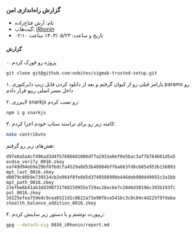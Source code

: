 ### گزارش راه‌اندازی امن

* نام:‌ آرش فتاح‌زاده
* گیت‌هاب: ‌[iRhonin](https://github.com/iRhonin)
* تاریخ و ساعت: ‌۱۴۰۳/۰۵/۲۳ ساعت ۰۲:۱۰

#### گزارش
۰. پروژه رو فورک کردم

```
git clone git@github.com:nobitex/sigmab-trusted-setup.git
```

۱. پارامز قبلی رو از کیوان گرفتم و بعد از دانلود کردن فایل زیپ دایرکتوری params رو داخل مسر اصلی ریپو قرار دادم

۲. لایبرری snarkjs رو نصب کردم:

```bash
npm i g snarkjs
```

۳. کامند زیر رو برای تراستد ستاپ خودم اجرا کردم:

```bash
make contribute
```

هش‌های زیر رو گرفتم:

```
d97e8a5a4cf496ad3d4fb7686601006df7a2931e0ef0e5bac3af7b764661d5a5 ecdsa_verify_0016.zkey
ea749d94eb9e29bf8fbdcfa4529a8d53b40984bffba663fd8cb85e953b136093 mpt_last_0016.zkey
d0079c80b9e739514cb2e964f8fe8d5d374958899bb446deb980d49055c3a1bb mpt_path_0016.zkey
23efbe6b41ab3dd398731f68150955e729ac26ec6e7c2846d30196c393b193fc pol_0016.zkey
3d125efea759edc9cea6521d1c8622a73e90f6ce541bc3c0c84c4d225f97deba stealth_balance_addition_0016.zkey
```

۴. ریپورت نوشتم و با دستور زیر ساینش کردم:
```bash
gpg --detach-sig 0016_iRhonin/report.md
```